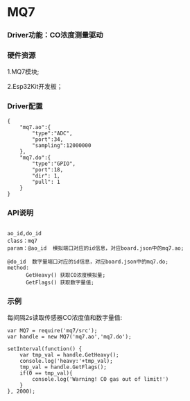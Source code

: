 # MQ7

### Driver功能：CO浓度测量驱动




### 硬件资源

1.MQ7模块;

2.Esp32Kit开发板；

### Driver配置

```
{
    "mq7.ao":{
        "type":"ADC",
        "port":34,
        "sampling":12000000
    },
    "mq7.do":{
        "type":"GPIO",
        "port":18,
        "dir": 1,
        "pull": 1
    }
}

```


### API说明
```

ao_id,do_id
class：mq7
param：@ao_id  模拟端口对应的id信息，对应board.json中的mq7.ao;

@do_id  数字量端口对应的id信息，对应board.json中的mq7.do;
method:
      GetHeavy() 获取CO浓度模拟量;
      GetFlags() 获取数字量值;

```


### 示例

每间隔2s读取传感器CO浓度值和数字量值:
```
var MQ7 = require('mq7/src');
var handle = new MQ7('mq7.ao','mq7.do');

setInterval(function() {
    var tmp_val = handle.GetHeavy();
    console.log('heavy:'+tmp_val);
    tmp_val = handle.GetFlags();
    if(0 == tmp_val){
        console.log('Warning! CO gas out of limit!')
    }
}, 2000);
 
```